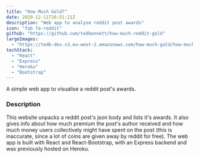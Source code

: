 ```yaml
---
title: "How Much Gold?"
date: 2020-12-11T16:51:21Z
description: "Web app to analyse reddit post awards"
icon: "fab fa-reddit"
github: "https://github.com/tedbennett/how-much-reddit-gold"
largeImages:
  - "https://tedb-dev.s3.eu-west-2.amazonaws.com/how-much-gold/how-much-reddit-gold.png"
techStack:
  - "React"
  - "Express"
  - "Heroku"
  - "Bootstrap"
---
```


A simple web app to visualise a reddit post's awards.

### Description

This website unpacks a reddit post's json body and lists it's awards. It also gives info about how much premium the post's author received and how much money users collectively might have spent on the post (this is inaccurate, since a lot of coins are given away by reddit for free). The web app is built with React and React-Bootstrap, with an Express backend and was previously hosted on Heroku.
